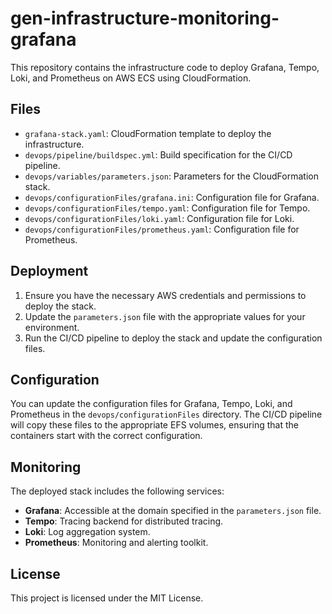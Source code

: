 # gen-infrastructure-monitoring-grafana

This repository contains the infrastructure code to deploy Grafana, Tempo, Loki, and Prometheus on AWS ECS using CloudFormation.

## Files

- `grafana-stack.yaml`: CloudFormation template to deploy the infrastructure.
- `devops/pipeline/buildspec.yml`: Build specification for the CI/CD pipeline.
- `devops/variables/parameters.json`: Parameters for the CloudFormation stack.
- `devops/configurationFiles/grafana.ini`: Configuration file for Grafana.
- `devops/configurationFiles/tempo.yaml`: Configuration file for Tempo.
- `devops/configurationFiles/loki.yaml`: Configuration file for Loki.
- `devops/configurationFiles/prometheus.yaml`: Configuration file for Prometheus.

## Deployment

1. Ensure you have the necessary AWS credentials and permissions to deploy the stack.
2. Update the `parameters.json` file with the appropriate values for your environment.
3. Run the CI/CD pipeline to deploy the stack and update the configuration files.

## Configuration

You can update the configuration files for Grafana, Tempo, Loki, and Prometheus in the `devops/configurationFiles` directory. The CI/CD pipeline will copy these files to the appropriate EFS volumes, ensuring that the containers start with the correct configuration.

## Monitoring

The deployed stack includes the following services:
- **Grafana**: Accessible at the domain specified in the `parameters.json` file.
- **Tempo**: Tracing backend for distributed tracing.
- **Loki**: Log aggregation system.
- **Prometheus**: Monitoring and alerting toolkit.

## License

This project is licensed under the MIT License.


